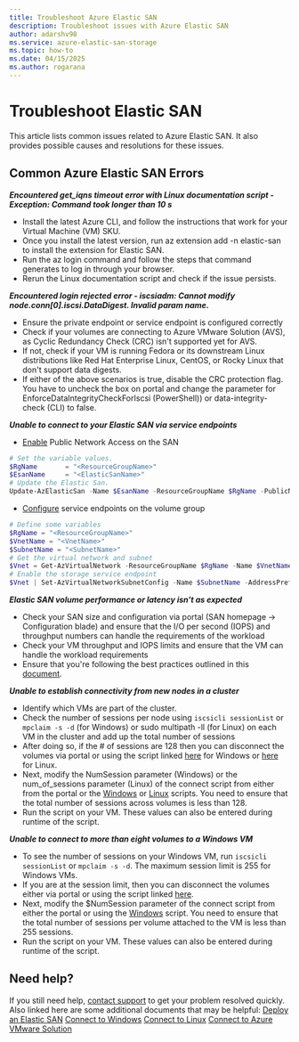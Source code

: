 ```yaml
---
title: Troubleshoot Azure Elastic SAN
description: Troubleshoot issues with Azure Elastic SAN
author: adarshv98
ms.service: azure-elastic-san-storage
ms.topic: how-to
ms.date: 04/15/2025
ms.author: rogarana
---
```


# Troubleshoot Elastic SAN

This article lists common issues related to Azure Elastic SAN. It also provides possible causes and resolutions for these issues.

## Common Azure Elastic SAN Errors

***Encountered get_iqns timeout error with Linux documentation script - Exception: Command took longer than 10 s***

- Install the latest Azure CLI, and follow the instructions that work for your Virtual Machine (VM) SKU.
- Once you install the latest version, run az extension add -n elastic-san to install the extension for Elastic SAN. 
- Run the az login command and follow the steps that command generates to log in through your browser.
- Rerun the Linux documentation script and check if the issue persists.

***Encountered login rejected error - iscsiadm: Cannot modify node.conn[0].iscsi.DataDigest. Invalid param name.***

- Ensure the private endpoint or service endpoint is configured correctly 
- Check if your volumes are connecting to Azure VMware Solution (AVS), as Cyclic Redundancy Check (CRC) isn't supported yet for AVS.
- If not, check if your VM is running Fedora or its downstream Linux distributions like Red Hat Enterprise Linux, CentOS, or Rocky Linux that don't support data digests. 
- If either of the above scenarios is true, disable the CRC protection flag. You have to uncheck the box on portal and change the parameter for EnforceDataIntegrityCheckForIscsi (PowerShell)) or data-integrity-check (CLI) to false.

***Unable to connect to your Elastic SAN via service endpoints***

- [Enable](https://learn.microsoft.com/azure/storage/elastic-san/elastic-san-networking?tabs=azure-powershell#configure-public-network-access) Public Network Access on the SAN 
```powershell
# Set the variable values.
$RgName       = "<ResourceGroupName>"
$EsanName     = "<ElasticSanName>"
# Update the Elastic San.
Update-AzElasticSan -Name $EsanName -ResourceGroupName $RgName -PublicNetworkAccess Enabled
```
- [Configure](https://learn.microsoft.com/azure/storage/elastic-san/elastic-san-networking?tabs=azure-powershell#configure-an-azure-storage-service-endpoint) service endpoints on the volume group 
```powershell
# Define some variables
$RgName = "<ResourceGroupName>" 
$VnetName = "<VnetName>" 
$SubnetName = "<SubnetName>" 
# Get the virtual network and subnet 
$Vnet = Get-AzVirtualNetwork -ResourceGroupName $RgName -Name $VnetName $Subnet = Get-AzVirtualNetworkSubnetConfig -VirtualNetwork $Vnet -Name $SubnetName 
# Enable the storage service endpoint 
$Vnet | Set-AzVirtualNetworkSubnetConfig -Name $SubnetName -AddressPrefix $Subnet.AddressPrefix -ServiceEndpoint "Microsoft.Storage.Global" | Set-AzVirtualNetwork
```

***Elastic SAN volume performance or latency isn't as expected***

- Check your SAN size and configuration via portal (SAN homepage -> Configuration blade) and ensure that the I/O per second (IOPS) and throughput numbers can handle the requirements of the workload
-  Check your VM throughput and IOPS limits and ensure that the VM can handle the workload requirements
- Ensure that you're following the best practices outlined in this [document](https://learn.microsoft.com/azure/storage/elastic-san/elastic-san-best-practices). 


***Unable to establish connectivity from new nodes in a cluster***

- Identify which VMs are part of the cluster.
- Check the number of sessions per node using `iscsicli sessionList` or `mpclaim -s -d` (for Windows) or sudo multipath -ll (for Linux) on each VM in the cluster and add up the total number of sessions
- After doing so, if the # of sessions are 128 then you can disconnect the volumes via portal or using the script linked [here](https://github.com/Azure-Samples/azure-elastic-san/blob/main/PSH%20(Windows)%20Multi-Session%20Connect%20Scripts/ElasticSanDocScripts0523/disconnect.ps1) for Windows or [here](https://github.com/Azure-Samples/azure-elastic-san/blob/main/CLI%20(Linux)%20Multi-Session%20Connect%20Scripts/disconnect_for_documentation.py) for Linux. 
- Next, modify the NumSession parameter (Windows) or the num_of_sessions parameter (Linux) of the connect script from either from the portal or the [Windows](https://github.com/Azure-Samples/azure-elastic-san/blob/main/PSH%20(Windows)%20Multi-Session%20Connect%20Scripts/ElasticSanDocScripts0523/connect.ps1) or [Linux](https://github.com/Azure-Samples/azure-elastic-san/blob/main/CLI%20(Linux)%20Multi-Session%20Connect%20Scripts/connect_for_documentation.py) scripts. You need to ensure that the total number of sessions across volumes is less than 128. 
- Run the script on your VM. These values can also be entered during runtime of the script.

***Unable to connect to more than eight volumes to a Windows VM***

- To see the number of sessions on your Windows VM, run `iscsicli sessionList` or `mpclaim -s -d`. The maximum session limit is 255 for Windows VMs.
- If you are at the session limit, then you can disconnect the volumes either via portal or using the script linked [here](https://github.com/Azure-Samples/azure-elastic-san/blob/main/PSH%20(Windows)%20Multi-Session%20Connect%20Scripts/ElasticSanDocScripts0523/disconnect.ps1). 
- Next, modify the $NumSession parameter of the connect script from either the portal or using the [Windows](https://github.com/Azure-Samples/azure-elastic-san/blob/main/PSH%20(Windows)%20Multi-Session%20Connect%20Scripts/ElasticSanDocScripts0523/connect.ps1) script. You need to ensure that the total number of sessions per volume attached to the VM is less than 255 sessions. 
- Run the script on your VM. These values can also be entered during runtime of the script.

## Need help?
If you still need help, [contact support](https://portal.azure.com/?#blade/Microsoft_Azure_Support/HelpAndSupportBlade) to get your problem resolved quickly. Also linked here are some additional documents that may be helpful:
[Deploy an Elastic SAN](https://learn.microsoft.com/en-us/azure/storage/elastic-san/elastic-san-create)
[Connect to Windows](https://learn.microsoft.com/en-us/azure/storage/elastic-san/elastic-san-connect-windows)
[Connect to Linux](https://learn.microsoft.com/en-us/azure/storage/elastic-san/elastic-san-connect-linux)
[Connect to Azure VMware Solution](https://learn.microsoft.com/en-us/azure/azure-vmware/configure-azure-elastic-san?toc=/azure/storage/elastic-san/toc.json)

